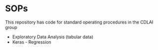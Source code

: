 # SOPs
This repository has code for standard operating procedures in the CDLAI group

- Exploratory Data Analysis (tabular data)
- Keras - Regression


